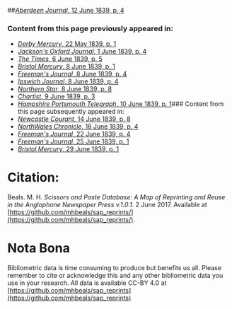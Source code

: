 ##[*Aberdeen Journal*, 12 June 1839, p. 4](https://mhbeals.github.io/sap_html/Aberdeen-Journal/Aberdeen-Journal-12-June-1839-p-4)

### Content from this page previously appeared in:
+ [*Derby Mercury*, 22 May 1839, p. 1](https://mhbeals.github.io/sap_html/Derby-Mercury/Derby-Mercury-22-May-1839-p-1)
+ [*Jackson's Oxford Journal*, 1 June 1839, p. 4](https://mhbeals.github.io/sap_html/Jackson's-Oxford-Journal/Jackson's-Oxford-Journal-1-June-1839-p-4)
+ [*The Times*, 6 June 1839, p. 5](https://mhbeals.github.io/sap_html/The-Times/The-Times-6-June-1839-p-5)
+ [*Bristol Mercury*, 8 June 1839, p. 1](https://mhbeals.github.io/sap_html/Bristol-Mercury/Bristol-Mercury-8-June-1839-p-1)
+ [*Freeman's Journal*, 8 June 1839, p. 4](https://mhbeals.github.io/sap_html/Freeman's-Journal/Freeman's-Journal-8-June-1839-p-4)
+ [*Ipswich Journal*, 8 June 1839, p. 4](https://mhbeals.github.io/sap_html/Ipswich-Journal/Ipswich-Journal-8-June-1839-p-4)
+ [*Northern Star*, 8 June 1839, p. 8](https://mhbeals.github.io/sap_html/Northern-Star/Northern-Star-8-June-1839-p-8)
+ [*Chartist*, 9 June 1839, p. 3](https://mhbeals.github.io/sap_html/Chartist/Chartist-9-June-1839-p-3)
+ [*Hampshire Portsmouth Telegraph*, 10 June 1839, p. 1](https://mhbeals.github.io/sap_html/Hampshire-Portsmouth-Telegraph/Hampshire-Portsmouth-Telegraph-10-June-1839-p-1)### Content from this page subsequently appeared in:
+ [*Newcastle Courant*, 14 June 1839, p. 8](https://mhbeals.github.io/sap_html/Newcastle-Courant/Newcastle-Courant-14-June-1839-p-8)
+ [*NorthWales Chronicle*, 18 June 1839, p. 4](https://mhbeals.github.io/sap_html/NorthWales-Chronicle/NorthWales-Chronicle-18-June-1839-p-4)
+ [*Freeman's Journal*, 22 June 1839, p. 4](https://mhbeals.github.io/sap_html/Freeman's-Journal/Freeman's-Journal-22-June-1839-p-4)
+ [*Freeman's Journal*, 25 June 1839, p. 1](https://mhbeals.github.io/sap_html/Freeman's-Journal/Freeman's-Journal-25-June-1839-p-1)
+ [*Bristol Mercury*, 29 June 1839, p. 1](https://mhbeals.github.io/sap_html/Bristol-Mercury/Bristol-Mercury-29-June-1839-p-1)
                    
# Citation: 

Beals. M. H. *Scissors and Paste Database: A Map of Reprinting and Reuse in the Anglophone Newspaper Press v.1.0.1.* 2 June 2017. Available at [https://github.com/mhbeals/sap_reprints/](https://github.com/mhbeals/sap_reprints/). 
                    
# Nota Bona

Bibliometric data is time consuming to produce but benefits us all. Please remember to cite or acknowledge this and any other bibliometric data you use in your research. All data is available CC-BY 4.0 at [https://github.com/mhbeals/sap_reprints](https://github.com/mhbeals/sap_reprints)